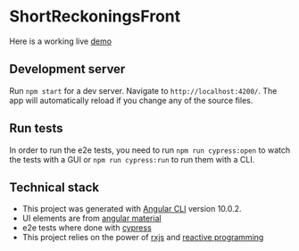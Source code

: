 # ShortReckoningsFront

Here is a working live [demo](https://ouassimbenmosbah.github.io/short-reckonings/home?tab=participants)

## Development server

Run `npm start` for a dev server. Navigate to `http://localhost:4200/`. The app will automatically reload if you change any of the source files.

## Run tests

In order to run the e2e tests, you need to run `npm run cypress:open` to watch the tests with a GUI or `npm run cypress:run` to run them with a CLI.

## Technical stack

- This project was generated with [Angular CLI](https://github.com/angular/angular-cli) version 10.0.2.
- UI elements are from [angular material](https://material.angular.io/)
- e2e tests where done with [cypress](https://www.cypress.io/)
- This project relies on the power of [rxjs](https://rxjs-dev.firebaseapp.com/guide/overview) and [reactive programming](https://en.wikipedia.org/wiki/Reactive_programming)
